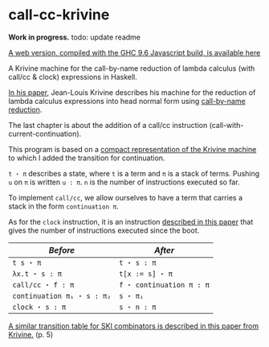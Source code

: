 # call-cc-krivine

**Work in progress.**
todo: update readme 

[A web version, compiled with the GHC 9.6 Javascript build, is available here](https://thamugadi.github.io/)

A Krivine machine for the call-by-name reduction of lambda calculus (with call/cc & clock) expressions in Haskell.  
  
[In his paper](https://www.irif.fr/~krivine/articles/lazymach.pdf), Jean-Louis Krivine describes his machine for the reduction of lambda calculus expressions into head normal form using [call-by-name reduction](https://en.wikipedia.org/wiki/Evaluation_strategy#Call_by_name).
  
The last chapter is about the addition of a call/cc instruction (call-with-current-continuation).  
  
This program is based on a [compact representation of the Krivine machine](https://hal.inria.fr/hal-01479035/document) to which I added the transition for continuation.  
    
``t ⋆ π`` describes a state, where ``t`` is a term and ``π`` is a stack of terms. Pushing ``u`` on  ``π`` is written ``u : π``. ``n`` is the number of instructions executed so far. 
  
To implement ``call/cc``, we allow ourselves to have a term that carries a stack in the form ``continuation π``.  

As for the ``clock`` instruction, it is an instruction [described in this paper](https://www.irif.fr/~krivine/articles/Lacombe.pdf) that gives the number of instructions executed since the boot. 

*Before* |*After*|
|- |-  
|``t s ⋆ π`` | ``t ⋆ s : π`` 
|``λx.t ⋆ s : π`` | ``t[x := s] ⋆ π`` 
|``call/cc ⋆ f : π`` |``f ⋆ continuation π : π`` 
| ``continuation π₁ ⋆ s : π₂`` | ``s ⋆ π₁`` 
| ``clock ⋆ s : π`` | ``s ⋆ n : π``


[A similar transition table for SKI combinators is described in this paper from Krivine.](https://www.irif.fr/~krivine/articles/Lacombe.pdf) (p. 5)
